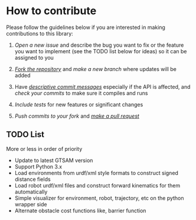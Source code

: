How to contribute
===================================================

Please follow the guidelines below if you are interested in making contributions to this library:

1. *Open a new issue* and describe the bug you want to fix or the feature you want to implement (see the TODO list below for ideas) so it can be assigned to you

2. [*Fork the repository*](https://help.github.com/articles/fork-a-repo/) and *make a new branch* where updates will be added

3. Have [*descriptive commit messages*](http://tbaggery.com/2008/04/19/a-note-about-git-commit-messages.html) especially if the API is affected, and *check your commits*  to make sure it compiles and runs

4. *Include tests* for new features or significant changes

5. *Push commits to your fork* and [*make a pull request*](https://help.github.com/articles/creating-a-pull-request/)


TODO List
------
More or less in order of priority

- Update to latest GTSAM version
- Support Python 3.x
- Load environments from urdf/xml style formats to construct signed distance fields
- Load robot urdf/xml files and construct forward kinematics for them automatically
- Simple visualizer for environment, robot, trajectory, etc on the python wrapper side
- Alternate obstacle cost functions like, barrier function
